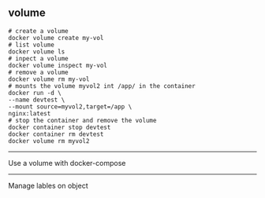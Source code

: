 volume
---
```
# create a volume
docker volume create my-vol
# list volume
docker volume ls
# inpect a volume
docker volume inspect my-vol
# remove a volume
docker volume rm my-vol
# mounts the volume myvol2 int /app/ in the container
docker run -d \
--name devtest \
--mount source=myvol2,target=/app \
nginx:latest
# stop the container and remove the volume
docker container stop devtest
docker container rm devtest
docker volume rm myvol2
```
***
Use a volume with docker-compose


***
Manage lables on object



